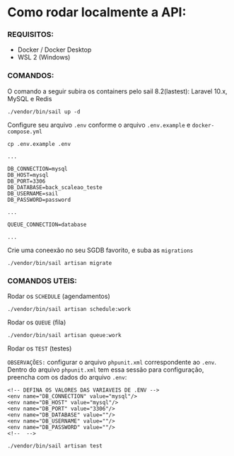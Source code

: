 <h1>Como rodar localmente a API: </h1>
<h3>REQUISITOS:</h3>
<ul>
<li>Docker / Docker Desktop</li>
<li>WSL 2 (Windows) </li>
</ul>
<h3>COMANDOS:</h3>
<p>O comando a seguir subira os containers pelo sail 8.2(lastest): Laravel 10.x, MySQL e Redis</p>

```
./vendor/bin/sail up -d
```

<p>Configure seu arquivo <code>.env</code> conforme o arquivo <code>.env.example</code> e <code>docker-compose.yml</code></p>

```
cp .env.example .env
```

```
...

DB_CONNECTION=mysql
DB_HOST=mysql
DB_PORT=3306
DB_DATABASE=back_scaleao_teste
DB_USERNAME=sail
DB_PASSWORD=password

...

QUEUE_CONNECTION=database

...
```

<p>Crie uma coneexão no seu SGDB favorito, e suba as <code>migrations</code></p>

```
./vendor/bin/sail artisan migrate
```

<h3>COMANDOS UTEIS:</h3>

<p>Rodar os <code>SCHEDULE</code> (agendamentos)</p>

```
./vendor/bin/sail artisan schedule:work
```

<p>Rodar os <code>QUEUE</code> (fila)</p>

```
./vendor/bin/sail artisan queue:work
```

<p>Rodar os <code>TEST</code> (testes)</p>
<p><code>OBSERVAÇÕES:</code> configurar o arquivo <code>phpunit.xml</code> correspondente ao <code>.env</code>. Dentro do arquivo <code>phpunit.xml</code> tem essa sessão para configuração, preencha com os dados do arquivo <code>.env</code>:<p>

```
<!-- DEFINA OS VALORES DAS VARIAVEIS DE .ENV -->
<env name="DB_CONNECTION" value="mysql"/> 
<env name="DB_HOST" value="mysql"/> 
<env name="DB_PORT" value="3306"/> 
<env name="DB_DATABASE" value=""/>
<env name="DB_USERNAME" value=""/>
<env name="DB_PASSWORD" value=""/> 
<!--  -->
```

```
./vendor/bin/sail artisan test
```